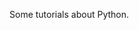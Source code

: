 <!-- ---
title: Python
type: docs
menu:
  main:
    identifier: python
    weight: 4
    params:
      icon:
        vendor: mdi
        name: language-python
nav_icon:
   vendor: mdi
   name: language-python
--- -->

Some tutorials about Python.
